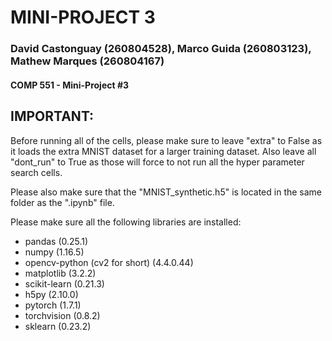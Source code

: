 # MINI-PROJECT 3
### David Castonguay (260804528), Marco Guida (260803123), Mathew Marques (260804167)
#### COMP 551 - Mini-Project #3

## IMPORTANT:
Before running all of the cells, please make sure to leave "extra" to False as it loads the extra MNIST dataset for a larger training dataset.
Also leave all "dont_run" to True as those will force to not run all the hyper parameter search cells.

Please also make sure that the "MNIST_synthetic.h5" is located in the same folder as the ".ipynb" file.

Please make sure all the following libraries are installed:

- pandas (0.25.1)
- numpy (1.16.5)
- opencv-python (cv2 for short) (4.4.0.44)
- matplotlib (3.2.2)
- scikit-learn (0.21.3)
- h5py (2.10.0)
- pytorch (1.7.1)
- torchvision (0.8.2)
- sklearn (0.23.2)